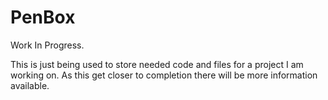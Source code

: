 # PenBox
Work In Progress.

This is just being used to store needed code and files for a project I am working on. As this get closer to completion there will be more information available. 
